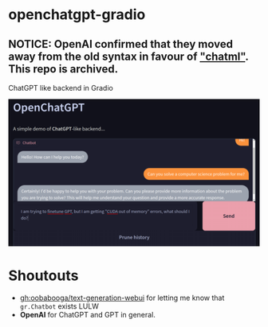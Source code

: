 # openchatgpt-gradio

## NOTICE: OpenAI confirmed that they moved away from the old syntax in favour of ["chatml"](https://github.com/openai/openai-python/blob/main/chatml.md). This repo is archived.

ChatGPT like backend in Gradio

![Preview of a chat](./screen1.png)

# Shoutouts

 * [gh:oobabooga/text-generation-webui](https://github.com/oobabooga/text-generation-webui) for letting me know that `gr.Chatbot` exists LULW
 * **OpenAI** for ChatGPT and GPT in general.